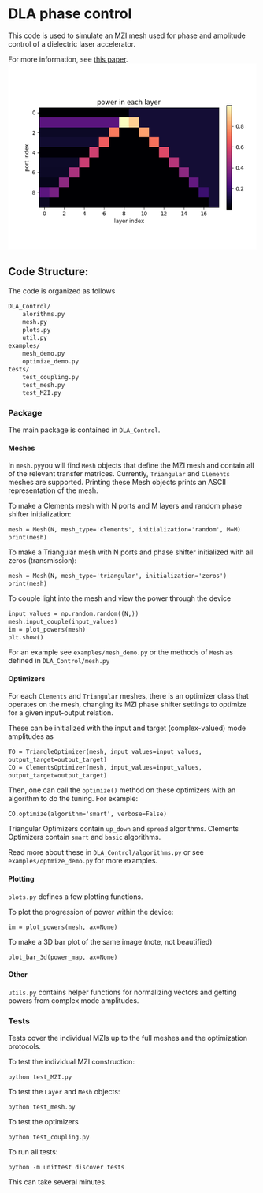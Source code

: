 # DLA phase control

This code is used to simulate an MZI mesh used for phase and amplitude control of a dielectric laser accelerator.

For more information, see [this paper](https://arxiv.org/abs/1709.04441).
![](img/up_down.png)
## Code Structure:
The code is organized as follows

    DLA_Control/
        alorithms.py
        mesh.py
        plots.py
        util.py
    examples/
        mesh_demo.py
        optimize_demo.py
    tests/
        test_coupling.py
        test_mesh.py
        test_MZI.py

### Package
The main package is contained in `DLA_Control`.

#### Meshes
In `mesh.py`you will find `Mesh` objects that define the MZI mesh and contain all of the relevant transfer matrices.
Currently, `Triangular` and `Clements` meshes are supported.  Printing these Mesh objects prints an ASCII representation of the mesh.

To make a Clements mesh with N ports and M layers and random phase shifter initialization:
    
    mesh = Mesh(N, mesh_type='clements', initialization='random', M=M)
    print(mesh)

To make a Triangular mesh with N ports and phase shifter initialized with all zeros (transmission):

    mesh = Mesh(N, mesh_type='triangular', initialization='zeros')
    print(mesh)

To couple light into the mesh and view the power through the device
    
    input_values = np.random.random((N,))
    mesh.input_couple(input_values)
    im = plot_powers(mesh)
    plt.show()
    
For an example see `examples/mesh_demo.py` or the methods of `Mesh` as defined in `DLA_Control/mesh.py`

#### Optimizers

For each `Clements` and `Triangular` meshes, there is an optimizer class that operates on the mesh, changing its MZI phase shifter settings to optimize for a given input-output relation.

These can be initialized with the input and target (complex-valued) mode amplitudes as

    TO = TriangleOptimizer(mesh, input_values=input_values, output_target=output_target)
    CO = ClementsOptimizer(mesh, input_values=input_values, output_target=output_target)

Then, one can call the `optimize()` method on these optimizers with an algorithm to do the tuning.  For example:

    CO.optimize(algorithm='smart', verbose=False)
   
Triangular Optimizers contain `up_down` and `spread` algorithms.
Clements Optimizers contain `smart` and `basic` algorithms.

Read more about these in `DLA_Control/algorithms.py` or see `examples/optmize_demo.py` for more examples.

#### Plotting

`plots.py` defines a few plotting functions.

To plot the progression of power within the device:

    im = plot_powers(mesh, ax=None)

To make a 3D bar plot of the same image (note, not beautified)

    plot_bar_3d(power_map, ax=None)


#### Other

`utils.py` contains helper functions for normalizing vectors and getting powers from complex mode amplitudes.

### Tests

Tests cover the individual MZIs up to the full meshes and the optimization protocols.  

To test the individual MZI construction:

    python test_MZI.py
 
To test the `Layer` and `Mesh` objects:

    python test_mesh.py

To test the optimizers

    python test_coupling.py
    
To run all tests:

    python -m unittest discover tests
    
This can take several minutes.
